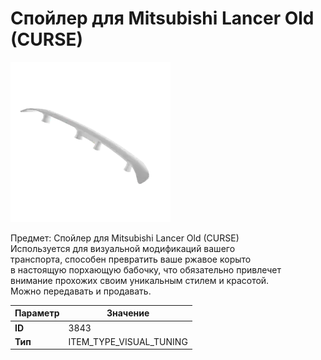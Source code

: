 # Спойлер для Mitsubishi Lancer Old (CURSE)

![Item Image](../img/3843.webp?raw=true)

Предмет: Спойлер для Mitsubishi Lancer Old (CURSE)<br>Используется для визуальной модификаций вашего<br>транспорта, способен превратить ваше ржавое корыто<br>в настоящую порхающую бабочку, что обязательно привлечет<br>внимание прохожих своим уникальным стилем и красотой.<br>Можно передавать и продавать.


| Параметр | Значение |
|----------|----------|
| **ID** | 3843 |
| **Тип** | ITEM_TYPE_VISUAL_TUNING |

